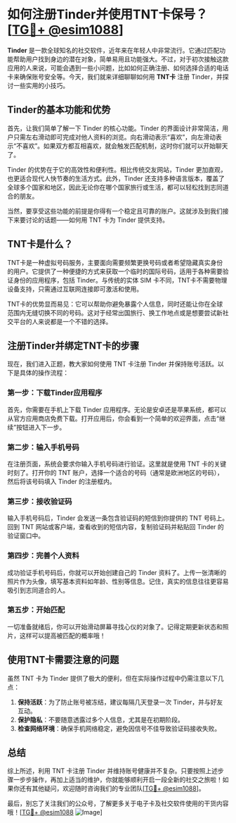 # 如何注册Tinder并使用TNT卡保号？[[TG💪+ @esim1088](https://t.me/s/esim1088)]

**Tinder** 是一款全球知名的社交软件，近年来在年轻人中非常流行。它通过匹配功能帮助用户找到身边的潜在对象，简单易用且功能强大。不过，对于初次接触这款应用的人来说，可能会遇到一些小问题，比如如何正确注册、如何选择合适的电话卡来确保账号安全等。今天，我们就来详细聊聊如何用 **TNT卡** 注册 Tinder，并探讨一些实用的小技巧。

## Tinder的基本功能和优势

首先，让我们简单了解一下 Tinder 的核心功能。Tinder 的界面设计非常简洁，用户只需左右滑动即可完成对他人资料的浏览。向右滑动表示“喜欢”，向左滑动表示“不喜欢”。如果双方都互相喜欢，就会触发匹配机制，这时你们就可以开始聊天了。

Tinder 的优势在于它的高效性和便利性。相比传统交友网站，Tinder 更加直观，也更适合现代人快节奏的生活方式。此外，Tinder 还支持多种语言版本，覆盖了全球多个国家和地区，因此无论你在哪个国家旅行或生活，都可以轻松找到志同道合的朋友。

当然，要享受这些功能的前提是你得有一个稳定且可靠的账户。这就涉及到我们接下来要讨论的话题——如何用 TNT 卡为 Tinder 提供支持。

## TNT卡是什么？

TNT卡是一种虚拟号码服务，主要面向需要频繁更换号码或者希望隐藏真实身份的用户。它提供了一种便捷的方式来获取一个临时的国际号码，适用于各种需要验证身份的应用程序，包括 Tinder。与传统的实体 SIM 卡不同，TNT卡不需要物理设备支持，只需通过互联网连接即可激活和使用。

TNT卡的优势显而易见：它可以帮助你避免暴露个人信息，同时还能让你在全球范围内无缝切换不同的号码。这对于经常出国旅行、换工作地点或是想要尝试新社交平台的人来说都是一个不错的选择。

## 注册Tinder并绑定TNT卡的步骤

现在，我们进入正题，教大家如何使用 TNT 卡注册 Tinder 并保持账号活跃。以下是具体的操作流程：

### 第一步：下载Tinder应用程序

首先，你需要在手机上下载 Tinder 应用程序。无论是安卓还是苹果系统，都可以从官方应用商店免费下载。打开应用后，你会看到一个简单的欢迎界面，点击“继续”按钮进入下一步。

### 第二步：输入手机号码

在注册页面，系统会要求你输入手机号码进行验证。这里就是使用 TNT 卡的关键时刻了。打开你的 TNT 账户，选择一个适合的号码（通常是欧洲地区的号码），然后将该号码填入 Tinder 的注册框内。

### 第三步：接收验证码

输入手机号码后，Tinder 会发送一条包含验证码的短信到你提供的 TNT 号码上。回到 TNT 网站或客户端，查看收到的短信内容，复制验证码并粘贴回 Tinder 的验证窗口中。

### 第四步：完善个人资料

成功验证手机号码后，你就可以开始创建自己的 Tinder 资料了。上传一张清晰的照片作为头像，填写基本资料如年龄、性别等信息。记住，真实的信息往往更容易吸引到志同道合的人。

### 第五步：开始匹配

一切准备就绪后，你可以开始滑动屏幕寻找心仪的对象了。记得定期更新状态和照片，这样可以提高被匹配的概率哦！

## 使用TNT卡需要注意的问题

虽然 TNT 卡为 Tinder 提供了极大的便利，但在实际操作过程中仍需注意以下几点：

1. **保持活跃**：为了防止账号被冻结，建议每隔几天登录一次 Tinder，并与好友互动。
2. **保护隐私**：不要随意透露过多个人信息，尤其是在初期阶段。
3. **检查网络环境**：确保手机网络稳定，避免因信号不佳导致验证码接收失败。

## 总结

综上所述，利用 TNT 卡注册 Tinder 并维持账号健康并不复杂。只要按照上述步骤一步步操作，再加上适当的维护，你就能够顺利开启一段全新的社交之旅啦！如果你还有其他疑问，欢迎随时咨询我们的专业团队[[TG💪+ @esim1088](https://t.me/s/esim1088)]。

最后，别忘了关注我们的公众号，了解更多关于电子卡及社交软件使用的干货内容哦！[[TG💪+ @esim1088](https://t.me/s/esim1088) ![Image](https://i.postimg.cc/4NQfJmqS/Snipaste-2025-05-13-00-14-12.png)]